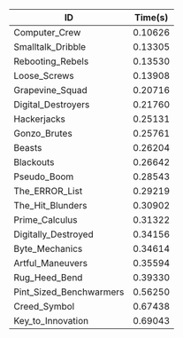 |ID|Time(s)|
|-|-|
|Computer_Crew|0.10626|
|Smalltalk_Dribble|0.13305|
|Rebooting_Rebels|0.13530|
|Loose_Screws|0.13908|
|Grapevine_Squad|0.20716|
|Digital_Destroyers|0.21760|
|Hackerjacks|0.25131|
|Gonzo_Brutes|0.25761|
|Beasts|0.26204|
|Blackouts|0.26642|
|Pseudo_Boom|0.28543|
|The_ERROR_List|0.29219|
|The_Hit_Blunders|0.30902|
|Prime_Calculus|0.31322|
|Digitally_Destroyed|0.34156|
|Byte_Mechanics|0.34614|
|Artful_Maneuvers|0.35594|
|Rug_Heed_Bend|0.39330|
|Pint_Sized_Benchwarmers|0.56250|
|Creed_Symbol|0.67438|
|Key_to_Innovation|0.69043|
